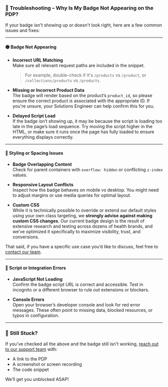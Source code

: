 ### 🔧 Troubleshooting – Why Is My Badge Not Appearing on the PDP?

If your badge isn't showing up or doesn't look right, here are a few common issues and fixes:

---

#### 🟡 **Badge Not Appearing**

- **Incorrect URL Matching**  
  Make sure all relevant request paths are included in the snippet.  
  > For example, double-check if it's `/products` vs `/product`, or `/collections/products` vs `/products`.

- **Missing or Incorrect Product Data**  
  The badge will render based on the product’s `product_id`, so please ensure the correct product is associated with the appropriate ID. If you're unsure, your Solutions Engineer can help confirm this for you.

- **Delayed Script Load**  
  If the badge isn’t showing up, it may be because the script is loading too late in the page’s load sequence. Try moving the script higher in the HTML, or make sure it runs once the page has fully loaded to ensure everything displays correctly.

---

#### 🎨 **Styling or Spacing Issues**

- **Badge Overlapping Content**  
  Check for parent containers with `overflow: hidden` or conflicting `z-index` values.

- **Responsive Layout Conflicts**  
  Inspect how the badge behaves on mobile vs desktop. You might need to adjust margins or use media queries for optimal layout.

 - **Custom CSS**  
  While it is technically possible to override or extend our default styles using your own class targeting, we **strongly advise against making custom CSS changes**. Our current badge design is the result of extensive research and testing across dozens of health brands, and we’ve optimized it specifically to maximize visibility, trust, and conversions. 

  That said, if you have a specific use case you’d like to discuss, feel free to [contact our team](mailto:dev-support@frontrowmd.com).


---

#### 🧪 **Script or Integration Errors**

- **JavaScript Not Loading**  
  Confirm the badge script URL is correct and accessible. Test in incognito or a different browser to rule out extensions or blockers.

- **Console Errors**  
  Open your browser’s developer console and look for red error messages. These often point to missing data, blocked resources, or typos in configuration.


---

### 🧵 Still Stuck?

If you've checked all the above and the badge still isn't working, [reach out to our support team](mailto:dev-support@frontrowmd.com) with:

- A link to the PDP
- A screenshot or screen recording
- The code snippet

We’ll get you unblocked ASAP!
